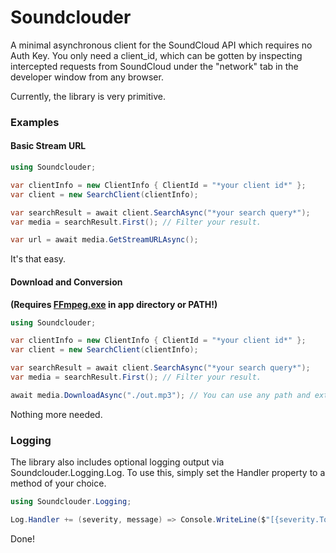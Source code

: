 # Soundclouder

A minimal asynchronous client for the SoundCloud API which requires no Auth Key.
You only need a client_id, which can be gotten by inspecting intercepted requests from SoundCloud under the "network" tab in the developer window from any browser.

Currently, the library is very primitive.

### Examples

#### Basic Stream URL
```cs
using Soundclouder;

var clientInfo = new ClientInfo { ClientId = "*your client id*" };
var client = new SearchClient(clientInfo);

var searchResult = await client.SearchAsync("*your search query*");
var media = searchResult.First(); // Filter your result.

var url = await media.GetStreamURLAsync();
```
It's that easy.

#### Download and Conversion
**(Requires [FFmpeg.exe](https://ffmpeg.org/download.html) in app directory or PATH!)**
```cs
using Soundclouder;

var clientInfo = new ClientInfo { ClientId = "*your client id*" };
var client = new SearchClient(clientInfo);

var searchResult = await client.SearchAsync("*your search query*");
var media = searchResult.First(); // Filter your result.

await media.DownloadAsync("./out.mp3"); // You can use any path and extension, and ffmpeg will convert automatically.
```
Nothing more needed.

### Logging

The library also includes optional logging output via Soundclouder.Logging.Log.
To use this, simply set the Handler property to a method of your choice.
```cs
using Soundclouder.Logging;

Log.Handler += (severity, message) => Console.WriteLine($"[{severity.ToString().ToUpper()}] {message}");
```
Done!
